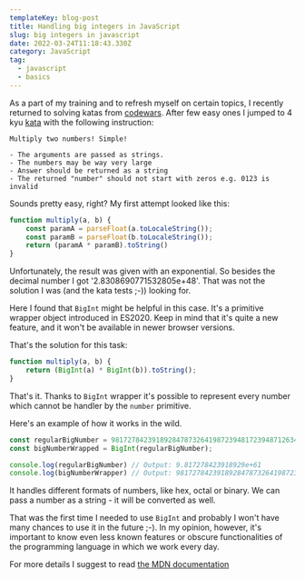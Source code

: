 ```yaml
---
templateKey: blog-post
title: Handling big integers in JavaScript
slug: big integers in javascript
date: 2022-03-24T11:18:43.330Z
category: JavaScript
tag:
  - javascript
  - basics
---
```


As a part of my training and to refresh myself on certain topics, I recently returned to solving katas from <a href="https://codewars.com">codewars</a>. After few easy ones I jumped to 4 kyu <a href="https://www.codewars.com/kata/55911ef14065454c75000062">kata</a> with the following instruction:

```
Multiply two numbers! Simple!

- The arguments are passed as strings.
- The numbers may be way very large
- Answer should be returned as a string
- The returned "number" should not start with zeros e.g. 0123 is invalid
```

Sounds pretty easy, right? My first attempt looked like this:

```javascript
function multiply(a, b) {
    const paramA = parseFloat(a.toLocaleString());
    const paramB = parseFloat(b.toLocaleString());
    return (paramA * paramB).toString()
}
```

Unfortunately, the result was given with an exponential. So besides the decimal number I got '2.8308690771532805e+48'. That was not the solution I was (and the kata tests ;-)) looking for.

Here I found that `BigInt` might be helpful in this case. It's a primitive wrapper object introduced in ES2020. Keep in mind that it's quite a new feature, and it won't be available in newer browser versions.

That's the solution for this task:

```javascript
function multiply(a, b) {
    return (BigInt(a) * BigInt(b)).toString();
}
```
That's it. Thanks to `BigInt` wrapper it's possible to represent every number which cannot be handler by the `number` primitive.

Here's an example of how it works in the wild.

```javascript
const regularBigNumber = 98172784239189284787326419872394817239487126349871263948716234;
const bigNumberWrapped = BigInt(regularBigNumber);

console.log(regularBigNumber) // Output: 9.817278423918929e+61
console.log(bigNumberWrapper) // Output: 98172784239189284787326419872394817239487126349871263948716234
```

It handles different formats of numbers, like hex, octal or binary. We can pass a number as a string - it will be converted as well.

That was the first time I needed to use `BigInt` and probably I won't have many chances to use it in the future ;-). 
In my opinion, however, it's important to know even less known features or obscure functionalities of the programming language in which we work every day.

For more details I suggest to read <a href="https://developer.mozilla.org/en-US/docs/Web/JavaScript/Reference/Global_Objects/BigInt">the MDN documentation</a>



